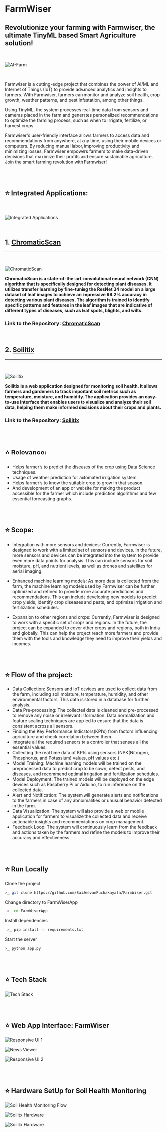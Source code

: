 # FarmWiser
## Revolutionize your farming with Farmwiser, the ultimate TinyML based Smart Agriculture solution!

<br>

![AI-Farm](/Images/AI-Farm.png)

<br>

Farmwiser is a cutting-edge project that combines the power of AI/ML and Internet of Things (IoT) to provide advanced analytics and insights to farmers. With Farmwiser, farmers can monitor and analyze soil health, crop growth, weather patterns, and pest infestation, among other things.

Using TinyML, the system processes real-time data from sensors and cameras placed in the farm and generates personalized recommendations to optimize the farming process, such as when to irrigate, fertilize, or harvest crops.

Farmwiser's user-friendly interface allows farmers to access data and recommendations from anywhere, at any time, using their mobile devices or computers. By reducing manual labor, improving productivity and minimizing losses, Farmwiser empowers farmers to make data-driven decisions that maximize their profits and ensure sustainable agriculture. Join the smart farming revolution with Farmwiser!

<br>
<br>

## ⭐ Integrated Applications:

<br>

![Integrated Applications](/Images/IntegratedApplications.png)

<br>

## 1. [ChromaticScan](https://chromaticscan.streamlit.app/)

<hr>
<br>

![ChromaticScan](/Images/chromaticscan.jpg)

**ChromaticScan is a state-of-the-art convolutional neural network (CNN) algorithm that is specifically designed for detecting plant diseases. It utilizes transfer learning by fine-tuning the ResNet 34 model on a large dataset of leaf images to achieve an impressive 99.2% accuracy in detecting various plant diseases. The algorithm is trained to identify specific patterns and features in the leaf images that are indicative of different types of diseases, such as leaf spots, blights, and wilts.**

### Link to the Repository: [ChromaticScan](https://github.com/SaiJeevanPuchakayala/ChromaticScan)

<br>

## 2. [Soilitix](https://soilitix.streamlit.app/)
<hr>
<br>

![Soilitix](/Images/soilitixapp.jpg)


**Soilitix is a web application designed for monitoring soil health. It allows farmers and gardeners to track important soil metrics such as temperature, moisture, and humidity. The application provides an easy-to-use interface that enables users to visualize and analyze their soil data, helping them make informed decisions about their crops and plants.**

### Link to the Repository: [Soilitix](https://github.com/SaiJeevanPuchakayala/Soilitix)

<br>
<br>

## ⭐ Relevance:
- Helps farmer’s to predict the diseases of the crop using Data Science techniques.
- Usage of weather prediction for automated irrigation system.
- Helps farmer’s to know the suitable crop to grow in that season.
- And development of an app or website for making the product accessible for the farmer which include prediction algorithms and few essential forecasting graphs.

<br>
<br>

## ⭐ Scope:
- Integration with more sensors and devices: Currently, Farmwiser is designed to work with a limited set of sensors and devices. In the future, more sensors and devices can be integrated into the system to provide even more data points for analysis. This can include sensors for soil moisture, pH, and nutrient levels, as well as drones and satellites for aerial imaging.

- Enhanced machine learning models: As more data is collected from the farm, the machine learning models used by Farmwiser can be further optimized and refined to provide more accurate predictions and recommendations. This can include developing new models to predict crop yields, identify crop diseases and pests, and optimize irrigation and fertilization schedules.

- Expansion to other regions and crops: Currently, Farmwiser is designed to work with a specific set of crops and regions. In the future, the project can be expanded to cover other crops and regions, both in India and globally. This can help the project reach more farmers and provide them with the tools and knowledge they need to improve their yields and incomes.

<br>
<br>

## ⭐ Flow of the project:
- Data Collection: Sensors and IoT devices are used to collect data from the farm, including soil moisture, temperature, humidity, and other environmental factors. This data is stored in a database for further analysis.
- Data Pre-processing: The collected data is cleaned and pre-processed to remove any noise or irrelevant information. Data normalization and feature scaling techniques are applied to ensure that the data is consistent across all sensors.
- Finding the Key Performance Indicators(KPI’s) from factors influencing agriculture and check
correlation between them.
- Integrate all the required sensors to a controller that senses all the essential values.
- Collecting the real time data of KPI’s using sensors (NPK(Nitrogen, Phosphorus, and
Potassium) values, pH values etc.)
- Model Training: Machine learning models will be trained on the preprocessed data to predict crop to be sown, detect pests, and diseases, and recommend optimal irrigation and fertilization schedules.
- Model Deployment: The trained models will be deployed on the edge devices such as Raspberry Pi or Arduino, to run inference on the collected data.
- Alert and Notification: The system will generate alerts and notifications to the farmers in case of any abnormalities or unusual behavior detected in the farm.
- Data Visualization: The system will also provide a web or mobile application for farmers to visualize the collected data and receive actionable insights and recommendations on crop management.
- Feedback Loop: The system will continuously learn from the feedback and actions taken by the farmers and refine the models to improve their accuracy and effectiveness.

<br>
<br>

## ⭐ Run Locally
Clone the project

```bash
>_ git clone https://github.com/SaiJeevanPuchakayala/FarmWiser.git
```

Change directory to FarmWiserApp

```bash
 >_ cd FarmWiserApp
```

Install dependencies

```bash
 >_ pip install -r requirements.txt 
```

Start the server
```bash
>_ python app.py 
```
<br>
<br>

## ⭐ Tech Stack

![Tech Stack](/Images/30.png)

<br>
<br>

## ⭐ Web App Interface: FarmWiser

![Responsive UI 1](/Images/about.jpg)

![News Viewer](/Images/Trending_News_Viewer.png)

![Responsive UI 2](/Images/Commodity_Price_Viewer.png)

<br>
<br>

## ⭐ Hardware SetUp for Soil Health Monitoring

![Soil Health Monitoring Flow](/Images/Soilitix.png)

![Soilitx Hardware](/Images/38.png)

![Soilitx Hardware](/Images/36.png)
